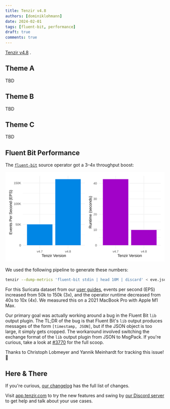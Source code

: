 ```yaml
---
title: Tenzir v4.8
authors: [dominiklohmann]
date: 2024-02-01
tags: [fluent-bit, performance]
draft: true
comments: true
---
```


[Tenzir v4.8](https://github.com/tenzir/tenzir/releases/tag/v4.8.0) .

<!--![Tenzir v4.8](tenzir-v4.8.excalidraw.svg)-->

<!-- truncate -->

## Theme A

TBD

## Theme B

TBD

## Theme C

TBD

## Fluent Bit Performance

The [`fluent-bit`](/operators/fluent-bit) source operator got a 3–4x
throughput boost:

![Fluent Bit Performance](fluent-bit-performance.svg)

We used the following pipeline to generate these numbers:

```bash
tenzir --dump-metrics 'fluent-bit stdin | head 10M | discard' < eve.json
```

For this Suricata dataset from our [user guides](/user-guides), events per
second (EPS) increased from 50k to 150k (3x), and the operator runtime decreased
from 40s to 10x (4x). We measured this on a 2021 MacBook Pro with Apple M1 Max.

Our primary goal was actually working around a bug in the Fluent Bit `lib`
output plugin. The TL;DR of the bug is that Fluent Bit's `lib` output produces
messages of the form `[timestamp, JSON]`, but if the JSON object is too large,
it simply gets cropped. The workaround involved switching the exchange format
of the `lib` output plugin from JSON to MsgPack. If you're curious, take a look
at [#3770](https://github.com/tenzir/tenzir/pull/3770) for the full scoop.

Thanks to Christoph Lobmeyer and Yannik Meinhardt for tracking this issue! 🙏

## Here & There

If you're curious, [our changelog](/changelog#v480) has the full list of
changes.

Visit [app.tenzir.com](https://app.tenzir.com) to try the new
features and swing by [our Discord server](/discord) to get help and talk about
your use cases.
